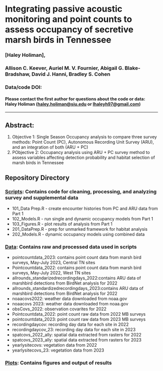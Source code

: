 # Integrating passive acoustic monitoring and point counts to assess occupancy of secretive marsh birds in Tennessee  

### [Haley Holiman],
### Allison C. Keever, Auriel M. V. Fournier, Abigail G. Blake-Bradshaw, David J. Hanni, Bradley S. Cohen
### Data/code DOI: 

#### Please contact the first author for questions about the code or data: Haley Holiman (haley.holiman@siu.edu or lhaleyh97@gmail.com)
__________________________________________________________________________________________________________________________________________

## Abstract:  
1. Objective 1: Single Season Occupancy analysis to compare three survey methods: Point Count (PC), Autonomous Recording Unit Survey (ARU), and an integration of both (ARU + PC)
2. PObjective 2: Occupancy analysis using ARU + PC survey method to assess variables affecting detection probability and habitat selection of marsh birds in Tennessee	

## Repository Directory

### [Scripts](./scripts): Contains code for cleaning, processing, and analyzing survey and supplemental data
* 101_Data Prep.R - create encounter histories from PC and ARU data from Part 1
* 102_Models.R - run single and dynamic occupancy models from Part 1
* 103_Figures.R - plot results of analysis from Part 1
* 201_DataPrep.R - prep for unmarked framework for habitat analysis
* 202_Models.R - dynamic occupancy models using combined data 

### [Data](./Data): Contains raw and processed data used in scripts
* pointcountdata_2023: contains point count data from marsh bird surveys, May-July 2023, Central TN sites
* Pointcountdata_2022: contains point count data from marsh bird surveys, May-July 2022, West TN sites
* allrounds_standarizedrecordingdays_2022:contains ARU data of marshbird detections from BirdNet analysis for 2022
* allrounds_standardizedrecordingdays_2023:contains ARU data of marshbird detections from BirdNet analysis for 2022
* noaacovs2022: weather data downloaded from noaa.gov
* noaacovs 2023: weather data downloaded from noaa.gov
* obsCovs_2022: observation covarites for 2022 
* Pointcountdata_2022: point count raw data from 2022 MB surveys
* pointcountdata_2023: point count raw data from 2023 MB surveys
* recordingdaycov: recording day data for each site in 2022
* recordingdaycov_23: recording day data for each site in 2023
* spatcovs_2022_ally: spatial data extracted from rasters for 2022
* spatcovs_2023_ally: spatial data extracted from rasters for 2023
* yearlysitecovs: vegetation data from 2022
* yearlysitecovs_23: vegetation data from 2023

### [Plots](./plots): Contains figures and output of results
